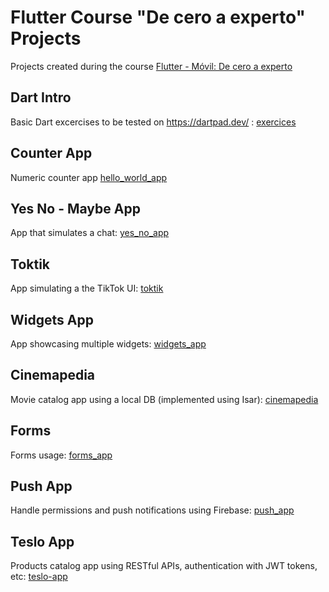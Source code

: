 # Flutter Course "De cero a experto" Projects

Projects created during the course [Flutter - Móvil: De cero a experto](https://www.udemy.com/course/flutter-cero-a-experto/)


## Dart Intro
Basic Dart excercises to be tested on https://dartpad.dev/ : [exercices](/exercises)

## Counter App
Numeric counter app [hello_world_app](/hello_world_app)

## Yes No - Maybe App
App that simulates a chat: [yes_no_app](/yes_no_app)

## Toktik
App simulating a the TikTok UI: [toktik](/toktik)

## Widgets App
App showcasing multiple widgets: [widgets_app](/widgets_app)

## Cinemapedia
Movie catalog app using a local DB (implemented using Isar): [cinemapedia](/cinemapedia)

## Forms
Forms usage: [forms_app](/forms_app)

## Push App
Handle permissions and push notifications using Firebase: [push_app](/push_app)

## Teslo App
Products catalog app using RESTful APIs, authentication with JWT tokens, etc: [teslo-app](/teslo-app)
